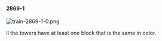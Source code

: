 #### 2869-1
![train-2869-1-0.png](https://github.com/lil-lab/nlvr/raw/master/nlvr/train/images/1/train-2869-1-0.png "train-2869-1-0.png")

ll the towers have at least one block that is the same in color.